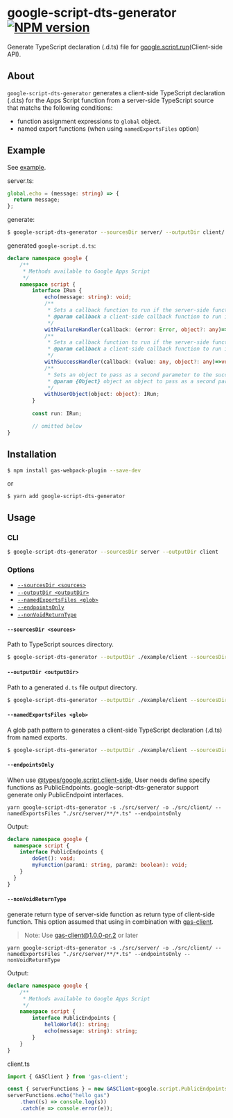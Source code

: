 # google-script-dts-generator [![NPM version][npm-image]][npm-url]

Generate TypeScript declaration (.d.ts) file for [google.script.run](https://developers.google.com/apps-script/guides/html/reference/run)(Client-side API).

## About

`google-script-dts-generator` generates a client-side TypeScript declaration (.d.ts) for the Apps Script function from a server-side TypeScript source that matchs the following conditions:

* function assignment expressions to `global` object. 
* named export functions (when using `namedExportsFiles` option)

## Example

See [example](./example).

server.ts:
```ts
global.echo = (message: string) => {
  return message;
};
```

generate:

```sh
$ google-script-dts-generator --sourcesDir server/ --outputDir client/
```

generated `google-script.d.ts`:
```ts
declare namespace google {
    /**
     * Methods available to Google Apps Script
     */
    namespace script {
        interface IRun {
            echo(message: string): void;
            /**
             * Sets a callback function to run if the server-side function throws an exception. Without a failure handler, failures are logged to the JavaScript console. To override this, call withFailureHandler(null) or supply a failure handler that does nothing.
             * @param callback a client-side callback function to run if the server-side function throws an exception; the Error object is passed to the function as the first argument, and the user object (if any) is passed as a second argument
             */
            withFailureHandler(callback: (error: Error, object?: any)=>void): IRun;
            /**
             * Sets a callback function to run if the server-side function returns successfully.
             * @param callback a client-side callback function to run if the server-side function returns successfully; the server's return value is passed to the function as the first argument, and the user object (if any) is passed as a second argument
             */
            withSuccessHandler(callback: (value: any, object?: any)=>void): IRun;
            /**
             * Sets an object to pass as a second parameter to the success and failure handlers.
             * @param {Object} object an object to pass as a second parameter to the success and failure handlers; because user objects are not sent to the server, they are not subject to the restrictions on parameters and return values for server calls. User objects cannot, however, be objects constructed with the new operator
             */
            withUserObject(object: object): IRun;
        }
        
        const run: IRun;

        // omitted below
}
```

## Installation

```sh
$ npm install gas-webpack-plugin --save-dev
```

or 

```
$ yarn add google-script-dts-generator
```

## Usage

### CLI

```sh
$ google-script-dts-generator --sourcesDir server --outputDir client
```

### Options

* [`--sourcesDir <sources>`](#--sourcesDir-sources)
* [`--outputDir <outputDir>`](#--outputDir-outputDir)
* [`--namedExportsFiles <glob>`](#--namedExportsFiles-glob)
* [`--endpointsOnly`](#--endpointsOnly)
* [`--nonVoidReturnType`](#--nonVoidReturnType)

#### `--sourcesDir <sources>`

Path to TypeScript sources directory.

```sh
$ google-script-dts-generator --outputDir ./example/client --sourcesDir ./example/server
```

#### `--outputDir <outputDir>`

Path to a generated `d.ts` file output directory.

```sh
$ google-script-dts-generator --outputDir ./example/client --sourcesDir ./example/server
```

#### `--namedExportsFiles <glob>`

A glob path pattern to generates a client-side TypeScript declaration (.d.ts) from named exports.

```sh
$ google-script-dts-generator --outputDir ./example/client --sourcesDir ./example/server --namedExportsFiles './example/server/**/*.ts'
```

#### `--endpointsOnly`

When use [@types/google.script.client-side](https://www.npmjs.com/package/@types/google.script.client-side), User needs define specify functions as PublicEndpoints.
google-script-dts-generator support generate only PublicEndpoint interfaces.

```
yarn google-script-dts-generator -s ./src/server/ -o ./src/client/ --namedExportsFiles "./src/server/**/*.ts" --endpointsOnly
```

Output:
```ts
declare namespace google {
  namespace script {
    interface PublicEndpoints {
        doGet(): void;
        myFunction(param1: string, param2: boolean): void;
    }
  }
}
```

#### `--nonVoidReturnType`

generate return type of server-side function as return type of client-side function.
This option assumed that using in combination with [gas-client](https://www.npmjs.com/package/gas-client).

> Note: Use gas-client@1.0.0-pr.2 or later

```
yarn google-script-dts-generator -s ./src/server/ -o ./src/client/ --namedExportsFiles "./src/server/**/*.ts" --endpointsOnly --nonVoidReturnType
```

Output:
```ts
declare namespace google {
    /**
     * Methods available to Google Apps Script
     */
    namespace script {
        interface PublicEndpoints {
            helloWorld(): string;
            echo(message: string): string;
        }
    }
}
```

client.ts
```ts
import { GASClient } from 'gas-client';

const { serverFunctions } = new GASClient<google.script.PublicEndpoints>();
serverFunctions.echo("hello gas")
    .then((s) => console.log(s))
    .catch(e => console.error(e));
```

[npm-image]: https://badge.fury.io/js/google-script-dts-generator.svg
[npm-url]: https://npmjs.org/package/google-script-dts-generator
